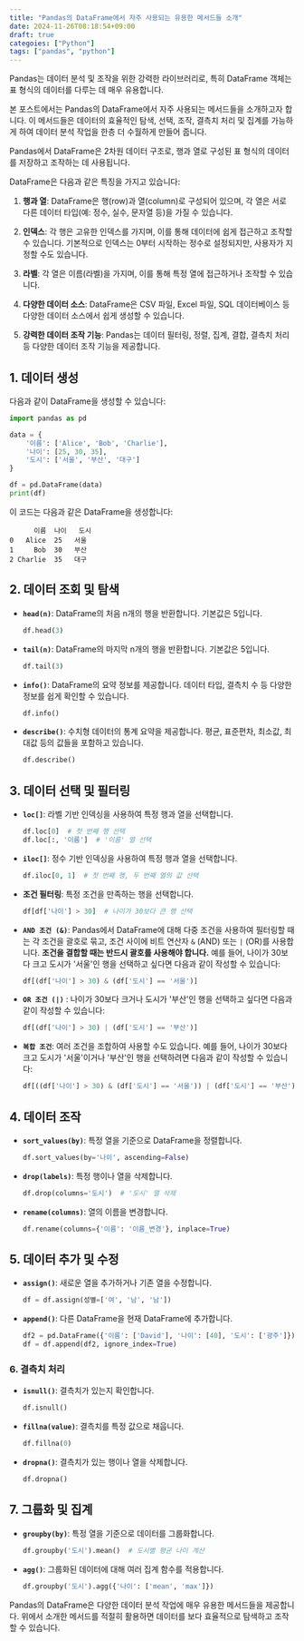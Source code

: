 ```yaml
---
title: "Pandas의 DataFrame에서 자주 사용되는 유용한 메서드들 소개"
date: 2024-11-26T08:18:54+09:00
draft: true
categoies: ["Python"]
tags: ["pandas", "python"]
---
```


Pandas는 데이터 분석 및 조작을 위한 강력한 라이브러리로, 특히 DataFrame 객체는 표 형식의 데이터를 다루는 데 매우 유용합니다. 
<!--more-->
본 포스트에서는 Pandas의 DataFrame에서 자주 사용되는 메서드들을 소개하고자 합니다. 이 메서드들은 데이터의 효율적인 탐색, 선택, 조작, 결측치 처리 및 집계를 가능하게 하여 데이터 분석 작업을 한층 더 수월하게 만들어 줍니다.

Pandas에서 DataFrame은 2차원 데이터 구조로, 행과 열로 구성된 표 형식의 데이터를 저장하고 조작하는 데 사용됩니다.

DataFrame은 다음과 같은 특징을 가지고 있습니다:

1. **행과 열**: DataFrame은 행(row)과 열(column)로 구성되어 있으며, 각 열은 서로 다른 데이터 타입(예: 정수, 실수, 문자열 등)을 가질 수 있습니다.

2. **인덱스**: 각 행은 고유한 인덱스를 가지며, 이를 통해 데이터에 쉽게 접근하고 조작할 수 있습니다. 기본적으로 인덱스는 0부터 시작하는 정수로 설정되지만, 사용자가 지정할 수도 있습니다.

3. **라벨**: 각 열은 이름(라벨)을 가지며, 이를 통해 특정 열에 접근하거나 조작할 수 있습니다.

4. **다양한 데이터 소스**: DataFrame은 CSV 파일, Excel 파일, SQL 데이터베이스 등 다양한 데이터 소스에서 쉽게 생성할 수 있습니다.

5. **강력한 데이터 조작 기능**: Pandas는 데이터 필터링, 정렬, 집계, 결합, 결측치 처리 등 다양한 데이터 조작 기능을 제공합니다.


## 1. 데이터 생성
다음과 같이 DataFrame을 생성할 수 있습니다:

  ```python
  import pandas as pd

  data = {
      '이름': ['Alice', 'Bob', 'Charlie'],
      '나이': [25, 30, 35],
      '도시': ['서울', '부산', '대구']
  }

  df = pd.DataFrame(data)
  print(df)
  ```

이 코드는 다음과 같은 DataFrame을 생성합니다:

  ```
        이름  나이   도시
  0   Alice  25   서울
  1     Bob  30   부산
  2 Charlie  35   대구
  ```

## 2. 데이터 조회 및 탐색

- **`head(n)`**: DataFrame의 처음 n개의 행을 반환합니다. 기본값은 5입니다.
  ```python
  df.head(3)
  ```

- **`tail(n)`**: DataFrame의 마지막 n개의 행을 반환합니다. 기본값은 5입니다.
  ```python
  df.tail(3)
  ```

- **`info()`**: DataFrame의 요약 정보를 제공합니다. 데이터 타입, 결측치 수 등 다양한 정보를 쉽게 확인할 수 있습니다.
  ```python
  df.info()
  ```

- **`describe()`**: 수치형 데이터의 통계 요약을 제공합니다. 평균, 표준편차, 최소값, 최대값 등의 값들을 포함하고 있습니다.
  ```python
  df.describe()
  ```

## 3. 데이터 선택 및 필터링

- **`loc[]`**: 라벨 기반 인덱싱을 사용하여 특정 행과 열을 선택합니다.
  ```python
  df.loc[0]  # 첫 번째 행 선택
  df.loc[:, '이름']  # '이름' 열 선택
  ```

- **`iloc[]`**: 정수 기반 인덱싱을 사용하여 특정 행과 열을 선택합니다.
  ```python
  df.iloc[0, 1]  # 첫 번째 행, 두 번째 열의 값 선택
  ```

- **조건 필터링**: 특정 조건을 만족하는 행을 선택합니다.
  ```python
  df[df['나이'] > 30]  # 나이가 30보다 큰 행 선택
  ```

- **`AND 조건 (&)`**: Pandas에서 DataFrame에 대해 다중 조건을 사용하여 필터링할 때는 각 조건을 괄호로 묶고, 조건 사이에 비트 연산자 `&` (AND) 또는 `|` (OR)를 사용합니다. **조건을 결합할 때는 반드시 괄호를 사용해야 합니다.**
예를 들어, 나이가 30보다 크고 도시가 '서울'인 행을 선택하고 싶다면 다음과 같이 작성할 수 있습니다:

  ```python
  df[(df['나이'] > 30) & (df['도시'] == '서울')]
  ```

- **`OR 조건 (|)`** :  나이가 30보다 크거나 도시가 '부산'인 행을 선택하고 싶다면 다음과 같이 작성할 수 있습니다:

  ```python
  df[(df['나이'] > 30) | (df['도시'] == '부산')]
  ```

- **`복합 조건`**: 여러 조건을 조합하여 사용할 수도 있습니다. 예를 들어, 나이가 30보다 크고 도시가 '서울'이거나 '부산'인 행을 선택하려면 다음과 같이 작성할 수 있습니다:

  ```python
  df[((df['나이'] > 30) & (df['도시'] == '서울')) | (df['도시'] == '부산')]
  ```

## 4. 데이터 조작

- **`sort_values(by)`**: 특정 열을 기준으로 DataFrame을 정렬합니다.
  ```python
  df.sort_values(by='나이', ascending=False)
  ```

- **`drop(labels)`**: 특정 행이나 열을 삭제합니다.
  ```python
  df.drop(columns='도시')  # '도시' 열 삭제
  ```

- **`rename(columns)`**: 열의 이름을 변경합니다.
  ```python
  df.rename(columns={'이름': '이름_변경'}, inplace=True)
  ```

## 5. 데이터 추가 및 수정

- **`assign()`**: 새로운 열을 추가하거나 기존 열을 수정합니다.
  ```python
  df = df.assign(성별=['여', '남', '남'])
  ```

- **`append()`**: 다른 DataFrame을 현재 DataFrame에 추가합니다.
  ```python
  df2 = pd.DataFrame({'이름': ['David'], '나이': [40], '도시': ['광주']})
  df = df.append(df2, ignore_index=True)
  ```

### 6. 결측치 처리

- **`isnull()`**: 결측치가 있는지 확인합니다.
  ```python
  df.isnull()
  ```

- **`fillna(value)`**: 결측치를 특정 값으로 채웁니다.
  ```python
  df.fillna(0)
  ```

- **`dropna()`**: 결측치가 있는 행이나 열을 삭제합니다.
  ```python
  df.dropna()
  ```

## 7. 그룹화 및 집계

- **`groupby(by)`**: 특정 열을 기준으로 데이터를 그룹화합니다.
  ```python
  df.groupby('도시').mean()  # 도시별 평균 나이 계산
  ```

- **`agg()`**: 그룹화된 데이터에 대해 여러 집계 함수를 적용합니다.
  ```python
  df.groupby('도시').agg({'나이': ['mean', 'max']})
  ```

Pandas의 DataFrame은 다양한 데이터 분석 작업에 매우 유용한 메서드들을 제공합니다. 위에서 소개한 메서드를 적절히 활용하면 데이터를 보다 효율적으로 탐색하고 조작할 수 있습니다.